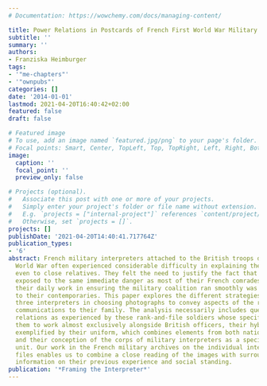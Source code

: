 ```yaml
---
# Documentation: https://wowchemy.com/docs/managing-content/

title: Power Relations in Postcards of French First World War Military Interpreters
subtitle: ''
summary: ''
authors:
- Franziska Heimburger
tags:
- '"me-chapters"'
- '"ownpubs"'
categories: []
date: '2014-01-01'
lastmod: 2021-04-20T16:40:42+02:00
featured: false
draft: false

# Featured image
# To use, add an image named `featured.jpg/png` to your page's folder.
# Focal points: Smart, Center, TopLeft, Top, TopRight, Left, Right, BottomLeft, Bottom, BottomRight.
image:
  caption: ''
  focal_point: ''
  preview_only: false

# Projects (optional).
#   Associate this post with one or more of your projects.
#   Simply enter your project's folder or file name without extension.
#   E.g. `projects = ["internal-project"]` references `content/project/deep-learning/index.md`.
#   Otherwise, set `projects = []`.
projects: []
publishDate: '2021-04-20T14:40:41.717764Z'
publication_types:
- '6'
abstract: French military interpreters attached to the British troops during the First
  World War often experienced considerable difficulty in explaining their position
  even to close relatives. They felt the need to justify the fact that they were not
  exposed to the same immediate danger as most of their French comrades in arms. Furthermore,
  their daily work in ensuring the military coalition ran smoothly was mostly unintelligible
  to their contemporaries. This paper explores the different strategies employed by
  three interpreters in choosing photographs to convey aspects of the role in personal
  communications to their family. The analysis necessarily includes questions on power
  relations as experienced by these rank-and-file soldiers whose specific tasks led
  them to work almost exclusively alongside British officers, their hybrid status
  exemplified by their uniform, which combines elements from both national traditions,
  and their conception of the corps of military interpreters as a specific and cohesive
  unit. Our work in the French military archives on the individual interpreters' case
  files enables us to combine a close reading of the images with surrounding background
  information on their previous experience and social standing.
publication: '*Framing the Interpreter*'
---
```

